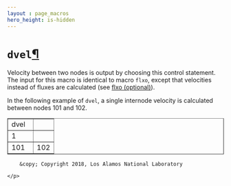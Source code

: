 ```yaml
---
layout : page_macros
hero_height: is-hidden
---
```


<h1><code class="docutils literal notranslate"><span class="pre">dvel</span></code><a class="headerlink" href="#dvel" title="Permalink to this headline">¶</a></h1>
<p>Velocity between two nodes is output by choosing this control statement.
The input for this macro is identical to macro <code class="docutils literal notranslate"><span class="pre">flxo</span></code>, except that
velocities instead of fluxes are calculated (see
<a class="reference external" href="MacroFlxo.html">flxo (optional)</a>).</p>
<p>In the following example of <code class="docutils literal notranslate"><span class="pre">dvel</span></code>, a single internode velocity is
calculated between nodes 101 and 102.</p>
<table border="1" class="docutils">
<colgroup>
<col width="55%" />
<col width="45%" />
</colgroup>
<tbody valign="top">
<tr class="row-odd"><td>dvel</td>
<td>&#160;</td>
</tr>
<tr class="row-even"><td>1</td>
<td>&#160;</td>
</tr>
<tr class="row-odd"><td>101</td>
<td>102</td>
</tr>
</tbody>
</table>
  <div role="contentinfo">
    <p>
        
        &copy; Copyright 2018, Los Alamos National Laboratory

    </p>
  </div>